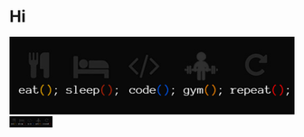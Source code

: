 # Hi

![.](https://github.com/SaPradilla/SaPradilla/blob/main/wallpaperme.jpg)
<img align="left" src="wallpaperme.jpg" alt="Heyy" width="15%" />
